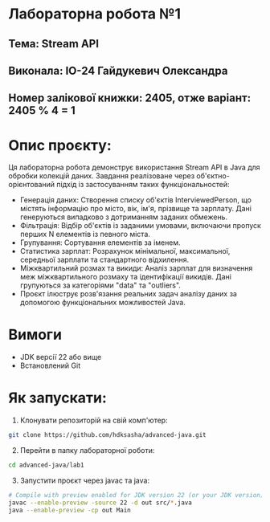 # Лабораторна робота №1

## Тема: Stream API

## Виконала: ІО-24 Гайдукевич Олександра

## Номер залікової книжки: 2405, отже варіант: 2405 % 4 = 1 

# Опис проєкту:
Ця лабораторна робота демонструє використання Stream API в Java для обробки колекцій даних. Завдання реалізоване через об'єктно-орієнтований підхід із застосуванням таких функціональностей:

- Генерація даних: Створення списку об'єктів InterviewedPerson, що містять інформацію про місто, вік, ім'я, прізвище та зарплату. Дані генеруються випадково з дотриманням заданих обмежень.
- Фільтрація: Відбір об'єктів із заданими умовами, включаючи пропуск перших N елементів із певного міста.
- Групування: Сортування елементів за іменем.
- Статистика зарплат: Розрахунок мінімальної, максимальної, середньої зарплати та стандартного відхилення.
- Міжквартильний розмах та викиди: Аналіз зарплат для визначення меж міжквартильного розмаху та ідентифікації викидів. Дані групуються за категоріями "data" та "outliers".
- Проєкт ілюструє розв'язання реальних задач аналізу даних за допомогою функціональних можливостей Java.

# Вимоги
- JDK версії 22 або вище
- Встановлений Git

# Як запускати:
1. Клонувати репозиторій на свій комп'ютер:
```bash
git clone https://github.com/hdksasha/advanced-java.git
```

2. Перейти в папку лабораторної роботи:
```bash
cd advanced-java/lab1
```

3. Запустити проєкт через javac та java:
```bash
# Compile with preview enabled for JDK version 22 (or your JDK version)
javac --enable-preview -source 22 -d out src/*.java
java --enable-preview -cp out Main
```